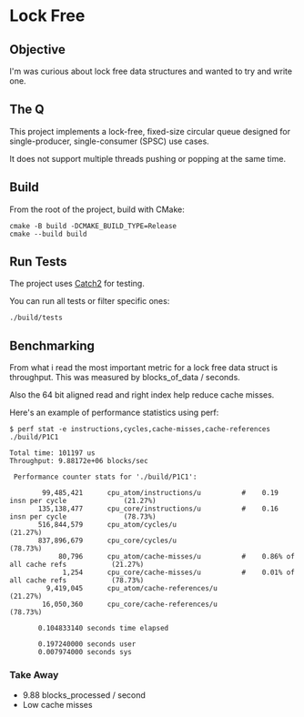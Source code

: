 # Lock Free

## Objective

I'm was curious about lock free data structures and wanted to try and write one.

## The Q

This project implements a lock-free, fixed-size circular queue designed for single-producer, single-consumer (SPSC) use cases.

It does not support multiple threads pushing or popping at the same time.

## Build

From the root of the project, build with CMake:

```
cmake -B build -DCMAKE_BUILD_TYPE=Release
cmake --build build
```

## Run Tests

The project uses [Catch2](https://github.com/catchorg/Catch2) for testing.

You can run all tests or filter specific ones:

```
./build/tests
```

## Benchmarking

From what i read the most important metric for a lock free data struct is throughput. This was measured by blocks_of_data / seconds.

Also the 64 bit aligned read and right index help reduce cache misses.

Here's an example of performance statistics using perf:

```
$ perf stat -e instructions,cycles,cache-misses,cache-references ./build/P1C1
```
```
Total time: 101197 us
Throughput: 9.88172e+06 blocks/sec

 Performance counter stats for './build/P1C1':

        99,485,421      cpu_atom/instructions/u          #    0.19  insn per cycle              (21.27%)
       135,138,477      cpu_core/instructions/u          #    0.16  insn per cycle              (78.73%)
       516,844,579      cpu_atom/cycles/u                                                       (21.27%)
       837,896,679      cpu_core/cycles/u                                                       (78.73%)
            80,796      cpu_atom/cache-misses/u          #    0.86% of all cache refs           (21.27%)
             1,254      cpu_core/cache-misses/u          #    0.01% of all cache refs           (78.73%)
         9,419,045      cpu_atom/cache-references/u                                             (21.27%)
        16,050,360      cpu_core/cache-references/u                                             (78.73%)

       0.104833140 seconds time elapsed

       0.197240000 seconds user
       0.007974000 seconds sys

```
### Take Away
- 9.88 blocks_processed / second
- Low cache misses
